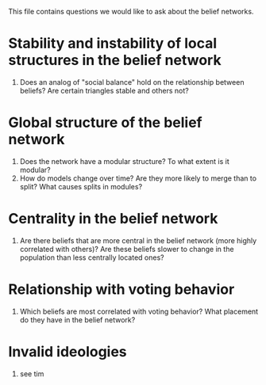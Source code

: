 This file contains questions we would like to ask about the belief networks. 

# Stability and instability of local structures in the belief network
1. Does an analog of "social balance" hold on the relationship between beliefs? Are certain triangles stable and others not? 

# Global structure of the belief network 
1. Does the network have a modular structure? To what extent is it modular?
2. How do models change over time? Are they more likely to merge than to split? What causes splits in modules?

# Centrality in the belief network
1. Are there beliefs that are more central in the belief network (more highly correlated with others)? Are these beliefs slower to change in the population than less centrally located ones?

# Relationship with voting behavior
1. Which beliefs are most correlated with voting behavior? What placement do they have in the belief network?

# Invalid ideologies
1. see tim
